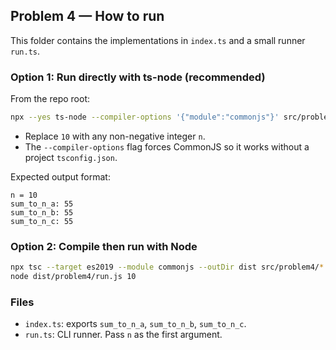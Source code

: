 ## Problem 4 — How to run

This folder contains the implementations in `index.ts` and a small runner `run.ts`.

### Option 1: Run directly with ts-node (recommended)

From the repo root:

```bash
npx --yes ts-node --compiler-options '{"module":"commonjs"}' src/problem4/run.ts 10
```

- Replace `10` with any non-negative integer `n`.
- The `--compiler-options` flag forces CommonJS so it works without a project `tsconfig.json`.

Expected output format:

```
n = 10
sum_to_n_a: 55
sum_to_n_b: 55
sum_to_n_c: 55
```

### Option 2: Compile then run with Node

```bash
npx tsc --target es2019 --module commonjs --outDir dist src/problem4/*.ts
node dist/problem4/run.js 10
```

### Files

- `index.ts`: exports `sum_to_n_a`, `sum_to_n_b`, `sum_to_n_c`.
- `run.ts`: CLI runner. Pass `n` as the first argument.


